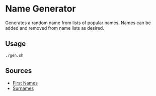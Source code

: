 # Name Generator

Generates a random name from lists of popular names. Names can be added
and removed from name lists as desired.

## Usage
`./gen.sh`

## Sources
- [First Names](http://www.ssa.gov/oact/babynames/decades/century.html)
- [Surnames](http://en.wikipedia.org/wiki/List_of_most_common_surnames_in_North_America)
